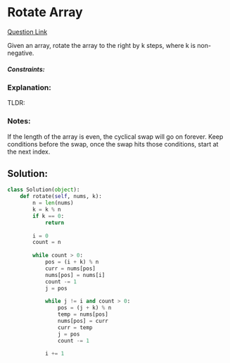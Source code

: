 # Rotate Array  

[Question Link](https://leetcode.com/problems/rotate-array/)  

Given an array, rotate the array to the right by k steps, where k is non-negative.  

##### Constraints:

### Explanation:
TLDR: 

### Notes:
If the length of the array is even, the cyclical swap will go on forever. Keep conditions before the swap, once the swap hits those conditions, start at the next index.

## Solution:
```Python
class Solution(object):
    def rotate(self, nums, k):
        n = len(nums)
        k = k % n
        if k == 0:
            return
        
        i = 0
        count = n
        
        while count > 0:
            pos = (i + k) % n
            curr = nums[pos]
            nums[pos] = nums[i]
            count -= 1
            j = pos
            
            while j != i and count > 0:
                pos = (j + k) % n
                temp = nums[pos]
                nums[pos] = curr
                curr = temp
                j = pos
                count -= 1
                
            i += 1
```